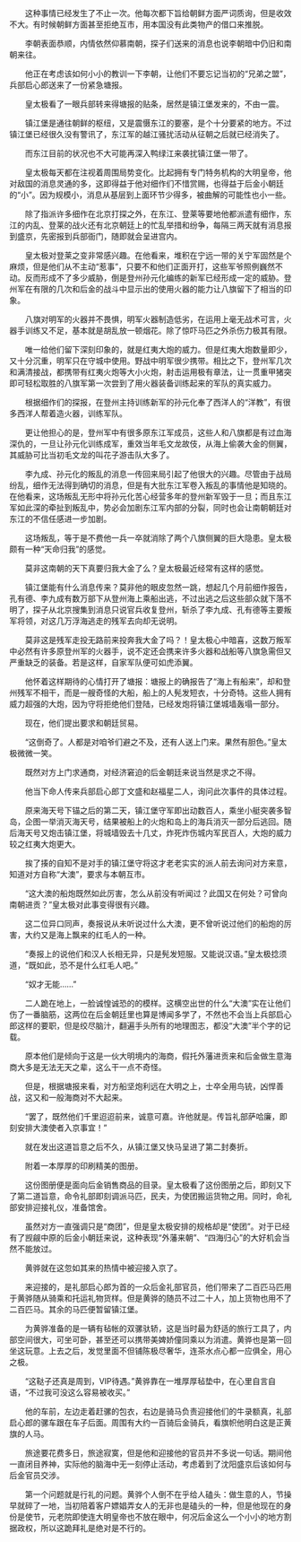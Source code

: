 　　这种事情已经发生了不止一次。他每次都下旨给朝鲜方面严词质询，但是收效不大。有时候朝鲜方面甚至拒绝互市，用本国没有此类物产的借口来推脱。

　　李朝表面恭顺，内情依然仰慕南朝，探子们送来的消息也说李朝暗中仍旧和南朝来往。

　　他正在考虑该如何小小的教训一下李朝，让他们不要忘记当初的“兄弟之盟”，兵部启心郎送来了一份紧急塘报。

　　皇太极看了一眼兵部转来得塘报的贴条，居然是镇江堡发来的，不由一震。

　　镇江堡是通往朝鲜的枢纽，又是震慑东江的要塞，是个十分要紧的地方。不过镇江堡已经很久没有警讯了，东江军的越江骚扰活动从征朝之后就已经消失了。

　　而东江目前的状况也不大可能再深入鸭绿江来袭扰镇江堡一带了。

　　皇太极每天都在注视着周围局势变化。比起拥有专门特务机构的大明皇帝，他对敌国的消息灵通的多，这即得益于他对细作们不惜赏赐，也得益于后金小朝廷的“小”。因为规模小，消息从基层到上面环节少得多，被曲解的可能性也小一些。

　　除了指派许多细作在北京打探之外，在东江、登莱等要地他都派遣有细作，东江的内乱、登莱的战火还有北京朝廷上的忙乱举措和纷争，每隔三两天就有消息报到盛京，先密报到兵部衙门，随即就会呈进宫内。

　　皇太极对登莱之变非常感兴趣。在他看来，堆积在宁远一带的关宁军固然是个麻烦，但是他们从不主动“惹事”，只要不和他们正面开打，这些军爷照例巍然不动。反而形成不了多少威胁，倒是登州孙元化编练的新军已经形成一定的威胁。登州军在有限的几次和后金的战斗中显示出的使用火器的能力让八旗留下了相当的印象。

　　八旗对明军的火器并不畏惧，明军火器制造低劣，在运用上毫无战术可言，火器手训练又不足，基本就是胡乱放一顿烟花。除了惊吓马匹之外杀伤力极其有限。

　　唯一给他们留下深刻印象的，就是红夷大炮的威力。但是红夷大炮数量即少，又十分沉重，明军只在守城中使用。野战中明军很少携带。相比之下，登州军几次和满清接战，都携带有红夷火炮等大小火炮，射击运用极有章法，让一贯重甲猪突即可轻松取胜的八旗军第一次尝到了用火器装备训练起来的军队的真实威力。

　　根据细作们的探报，在登州主持训练新军的孙元化奉了西洋人的“洋教”，有很多西洋人帮着造火器，训练军队。

　　更让他担心的是，登州军中有很多原东江军成员，这些人和八旗都是有过血海深仇的，一旦让孙元化训练成军，重效当年毛文龙故伎，从海上偷袭大金的侧翼，其威胁可比当初毛文龙的叫花子游击队大多了。

　　李九成、孙元化的叛乱的消息一传回来局引起了他很大的兴趣。尽管由于战局纷乱，细作无法得到确切的消息，但是有大批东江军卷入叛乱的事情他是知晓的。在他看来，这场叛乱无形中将孙元化苦心经营多年的登州新军毁于一旦；而且东江军如此深的牵扯到叛乱中，势必会加剧东江军内部的分裂，同时也会让南朝朝廷对东江的不信任感进一步加剧。

　　这场叛乱，等于是不费他一兵一卒就消除了两个八旗侧翼的巨大隐患。皇太极颇有一种“天命归我”的感觉。

　　莫非这南朝的天下真要归我大金了么？皇太极最近经常有这样的感觉。

　　镇江堡能有什么消息传来？莫非他的眼皮忽然一跳，想起几个月前细作报告，孔有德、李九成有数万部下从登州海上乘船出逃，不过出逃之后这些部众就下落不明了，探子从北京搜集到消息只说官兵收复登州，斩杀了李九成、孔有德等主要叛军将领，对这几万浮海逃走的残军去向却无说明。

　　莫非这是残军走投无路前来投奔我大金了吗？！皇太极心中暗喜，这数万叛军中必然有许多原登州军的火器手，说不定还会携来许多火器和战船等八旗急需但又严重缺乏的装备。若是这样，自家军队便可如虎添翼。

　　他怀着这样期待的心情打开了塘报：塘报上的确报告了“海上有船来”，却和登州残军不相干，而是一艘奇怪的大船，船上的人髡发短衣，十分奇特。这些人拥有威力超强的大炮，因为守将拒绝他们登陆，已经发炮将镇江堡城墙轰塌一部分。

　　现在，他们提出要求和朝廷贸易。

　　“这倒奇了。人都是对咱爷们避之不及，还有人送上门来。果然有胆色。”皇太极微微一笑。

　　既然对方上门求通商，对经济窘迫的后金朝廷来说当然是求之不得。

　　他当下命人传来兵部启心郎丁文盛和赵福星二人，询问此次事件的具体过程。

　　原来海天号下锚之后的第二天，镇江堡守军即出动数百人，乘坐小艇突袭多智岛，企图一举消灭海天号，结果被船上的火炮和岛上的海兵消灭一部分后逃回。随后海天号又炮击镇江堡，将城墙毁去十几丈，炸死炸伤城内军民百人，大炮的威力较之红夷大炮更大。

　　挨了揍的自知不是对手的镇江堡守将这才老老实实的派人前去询问对方来意，知道对方自称“大澳”，要求与本朝互市。

　　“这大澳的船炮既然如此厉害，怎么从前没有听闻过？此国又在何处？可曾向南朝进贡？”皇太极对此事变得很有兴趣。

　　这二位异口同声，奏报说从未听说过什么大澳，更不曾听说过他们的船炮的厉害，大约又是海上飘来的红毛人的一种。

　　“奏报上的说他们和汉人长相无异，只是髡发短服。又能说汉语。”皇太极捻须道，“既如此，恐不是什么红毛人吧。”

　　“奴才无能……”

　　二人跪在地上，一脸诚惶诚恐的的模样。这横空出世的什么“大澳”实在让他们伤了一番脑筋，这两位在后金朝廷里也算是博闻多学了，不然也不会当上兵部启心郎这样的要职，但是绞尽脑汁，翻遍手头所有的地理图志，都没“大澳”半个字的记载。

　　原本他们是倾向于这是一伙大明境内的海商，假托外藩进贡来和后金做生意海商大多是无法无天之辈，这么干一点不奇怪。

　　但是，根据塘报来看，对方船坚炮利远在大明之上，士卒全用鸟铳，凶悍善战，这又和一般海商对不大起来。

　　“罢了，既然他们千里迢迢前来，诚意可嘉。许他就是。传旨礼部萨哈廉，即刻安排大澳使者入京事宜！”

　　就在发出这道旨意之后不久，从镇江堡又快马呈进了第二封奏折。

　　附着一本厚厚的印刷精美的图册。

　　这份图册便是面向后金销售商品的目录。皇太极看了这份图册之后，即刻又下了第二道旨意，命令礼部即刻调派马匹，民夫，为使团搬运货物之用。同时，命礼部安排迎接礼仪，准备馆舍。

　　虽然对方一直强调只是“商团”，但是皇太极安排的规格却是“使团”。对于已经有了觊觎中原的后金小朝廷来说，这种表现“外藩来朝”、“四海归心”的大好机会当然不能放过。

　　黄骅就在这忽如其来的热情中被迎接入京了。

　　来迎接的，是礼部启心郎为首的一众后金礼部官员，他们带来了二百匹马匹用于黄骅随从骑乘和托运礼物货样。但是黄骅的随员不过二十人，加上货物也用不了二百匹马。其余的马匹便暂留镇江堡。

　　为黄骅准备的是一辆有毡帐的双骡驮轿，这是当时最为舒适的旅行工具了，内部空间很大，可坐可卧，甚至还可以携带美婢娇僮同乘以为消遣。黄骅也是第一回坐这玩意。上去之后，发觉里面不但铺陈极尽奢华，连茶水点心都一应俱全，用心之极。

　　“这鞑子还真是周到，VIP待遇。”黄骅靠在一堆厚厚毡垫中，在心里自言自语，“不过我可没这么容易被收买。”

　　他的车前，左边走着赶骡的包衣，右边是骑马负责迎接他们的牛录额真，礼部启心郎的骡车跟在车子后面。周围有大约一百骑后金骑兵，看旗帜他明白这是正黄旗的人马。

　　旅途要花费多日，旅途寂寞，但是他和迎接他的官员并不多说一句话。期间他一直闭目养神，实际他的脑海中无一刻停止活动，考虑着到了沈阳盛京后该如何与后金官员交涉。

　　第一个问题就是行礼的问题。黄骅个人倒不在乎给人磕头：做生意的人，节操早就碎了一地，当初陪着客户嫖娼弄女人的无非也是磕头的一种，但是他现在的身份是使节，元老院即使连大明皇帝也不放在眼中，何况后金这么一个小小的地方割据政权，所以这跪拜礼是绝对是不行的。
